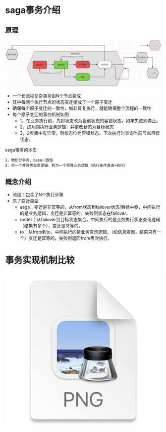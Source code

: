 # saga事务介绍

## 原理
![img_22.png](img_22.png)

* 一个长流程复杂事务由N个节点装成
* 其中每两个执行节点的状态变迁组成了一个原子变迁
* 确保每个原子变迁的一致性，如此反复执行，就能确保整个流程的一致性
* 每个原子变迁的事务机制如图
  * 1，在业务执行前，先将状态改为当前状态的容错状态，如果失败则停止。
  * 2，成功则执行业务逻辑，并更改状态为目标状态
  * 3，2步骤中有异常，则状态位为容错状态，下次执行时查询当前节点目标状态。


saga事务的本质

    1，微积分事务，base一致性
    2，将一个非冥等业务逻辑，转为一个冥等业务逻辑（执行条件查询+执行）


## 概念介绍

* 流程：包含了N个执行步骤
* 原子变迁类型
  * saga：变迁是非冥等的，从from状态到failover状态/目标中泰，中间执行的是业务逻辑，变迁是非冥等的。失败则状态在failover。
  * router：从failover到目标状态集合，中间执行的是业务执行状态查询逻辑（结果有多个），变迁是冥等的，
  * to：从from到to，中间执行的是业务查询逻辑，（如信息查询，结果只有一个）变迁是冥等的，失败则返回from再次执行。


# 事务实现机制比较

![img_23.png](img_23.png)

